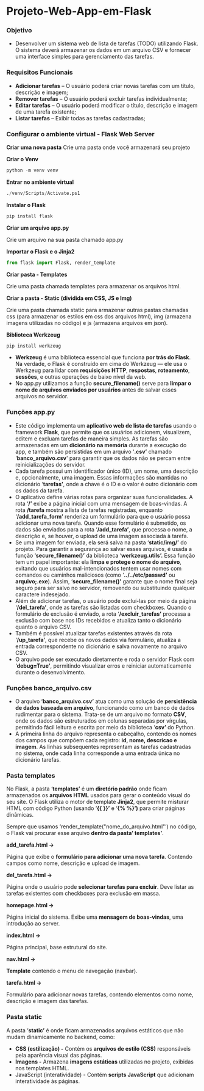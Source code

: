 # Projeto-Web-App-em-Flask

### **Objetivo**

- Desenvolver um sistema web de lista de tarefas (TODO) utilizando Flask. O sistema deverá armazenar os dados em um arquivo CSV e fornecer uma interface simples para gerenciamento das tarefas.

### **Requisitos Funcionais**

- **Adicionar tarefas** – O usuário poderá criar novas tarefas com um título, descrição e imagem;
- **Remover tarefas** – O usuário poderá excluir tarefas individualmente;
- **Editar tarefas** – O usuário poderá modificar o título, descrição e imagem de uma tarefa existente;
- **Listar tarefas** – Exibir todas as tarefas cadastradas;

### Configurar o ambiente virtual - Flask Web Server

**Criar uma nova pasta**
Crie uma pasta onde você armazenará seu projeto


**Criar o Venv**

```python
python -m venv venv
```

**Entrar no ambiente virtual**

```python
./venv/Scripts/Activate.ps1
```

**Instalar o Flask**

```python
pip install flask
```

**Criar um arquivo app.py**

Crie um arquivo na sua pasta chamado app.py 

**Importar o Flask e o Jinja2**

```python
from flask import Flask, render_template
```

**Criar pasta - Templates** 

Crie uma pasta chamada templates para armazenar os arquivos html.

**Criar a pasta - Static (dividida em CSS, JS e Img)**

Crie uma pasta chamada static para armazenar outras pastas chamadas css (para armazenar os estilos em css dos arquivos html), img (armazena imagens utilizadas no código) e js (armazena arquivos em json).


**Biblioteca Werkzeug**

```python
pip install werkzeug
```

- **Werkzeug** é uma biblioteca essencial que funciona **por trás do Flask**. Na verdade, o Flask é construído em cima do Werkzeug — ele usa o Werkzeug para lidar com **requisições HTTP**, **respostas**, **roteamento**, **sessões**, e outras operações de baixo nível da web.
- No app.py utilizamos a função **secure_filename()** serve para **limpar o nome de arquivos enviados por usuários** antes de salvar esses arquivos no servidor.

### Funções app.py

- Este código implementa um **aplicativo web de lista de tarefas** usando o framework **Flask**, que permite que os usuários adicionem, visualizem, editem e excluam tarefas de maneira simples. As tarefas são armazenadas em um **dicionário na memória** durante a execução do app, e também são persistidas em um arquivo ‘**.csv’** chamado ‘**banco_arquivo.csv**' para garantir que os dados não se percam entre reinicializações do servidor.
- Cada tarefa possui um identificador único (ID), um nome, uma descrição e, opcionalmente, uma imagem. Essas informações são mantidas no dicionário ‘**tarefas’**, onde a chave é o ID e o valor é outro dicionário com os dados da tarefa.
- O aplicativo define várias rotas para organizar suas funcionalidades. A rota ‘**/’** exibe a página inicial com uma mensagem de boas-vindas. A rota **/tarefa** mostra a lista de tarefas registradas, enquanto ‘**/add_tarefa_form’** renderiza um formulário para que o usuário possa adicionar uma nova tarefa. Quando esse formulário é submetido, os dados são enviados para a rota ‘**/add_tarefa’**, que processa o nome, a descrição e, se houver, o upload de uma imagem associada à tarefa.
- Se uma imagem for enviada, ela será salva na pasta ‘**static/img/’** do projeto. Para garantir a segurança ao salvar esses arquivos, é usada a função ‘**secure_filename()’** da biblioteca ‘**werkzeug.utils’.** Essa função tem um papel importante: ela **limpa e protege o nome do arquivo**, evitando que usuários mal-intencionados tentem usar nomes com comandos ou caminhos maliciosos (como ‘**../../etc/passwd’** ou **arquivo;.exe**). Assim, ‘**secure_filename()’** garante que o nome final seja seguro para ser salvo no servidor, removendo ou substituindo qualquer caractere indesejado.
- Além de adicionar tarefas, o usuário pode excluí-las por meio da página ‘**/del_tarefa’**, onde as tarefas são listadas com checkboxes. Quando o formulário de exclusão é enviado, a rota ‘**/excluir_tarefas’** processa a exclusão com base nos IDs recebidos e atualiza tanto o dicionário quanto o arquivo CSV.
- Também é possível atualizar tarefas existentes através da rota ‘**/up_tarefa’**, que recebe os novos dados via formulário, atualiza a entrada correspondente no dicionário e salva novamente no arquivo CSV.
- O arquivo pode ser executado diretamente e roda o servidor Flask com ‘**debug=True’**, permitindo visualizar erros e reiniciar automaticamente durante o desenvolvimento.

### Funções banco_arquivo.csv

- O arquivo ‘**banco_arquivo.csv’** atua como uma solução de **persistência de dados baseada em arquivo**, funcionando como um banco de dados rudimentar para o sistema. Trata-se de um arquivo no formato **CSV**, onde os dados são estruturados em colunas separadas por vírgulas, permitindo fácil leitura e escrita por meio da biblioteca ‘**csv’** do Python.
- A primeira linha do arquivo representa o cabeçalho, contendo os nomes dos campos que compõem cada registro: **id, nome, descricao e imagem**. As linhas subsequentes representam as tarefas cadastradas no sistema, onde cada linha corresponde a uma entrada única no dicionário tarefas.

### Pasta templates

No Flask, a pasta ‘**templates’** é um **diretório padrão** onde ficam armazenados os **arquivos HTML** usados para gerar o conteúdo visual do seu site. O Flask utiliza o motor de template **Jinja2**, que permite misturar HTML com código Python (usando ‘**{{ }}’** e ‘**{% %}’)** para criar páginas dinâmicas.

Sempre que usamos ‘render_template("nome_do_arquivo.html"’) no código, o Flask vai procurar esse arquivo **dentro da pasta’ templates’**.

**add_tarefa.html →**

Página que exibe o **formulário para adicionar uma nova tarefa**. Contendo campos como nome, descrição e upload de imagem.

**del_tarefa.html →**

Página onde o usuário pode **selecionar tarefas para excluir**. Deve listar as tarefas existentes com checkboxes para exclusão em massa.

**homepage.html →**

Página inicial do sistema. Exibe uma **mensagem de boas-vindas**, uma introdução ao server.

**index.html →**

Página principal, base estrutural do site. 

**nav.html →**

**Template** contendo o menu de navegação (navbar). 

**tarefa.html →**

Formulário para adicionar novas tarefas, contendo elementos como nome, descrição e imagem das tarefas.

### Pasta static

A pasta ‘**static’** é onde ficam armazenados arquivos estáticos que não mudam dinamicamente no backend, como:

- **CSS (estilização) -** Contém os **arquivos de estilo (CSS)** responsáveis pela aparência visual das páginas.
- **Imagens -** Armazena **imagens estáticas** utilizadas no projeto, exibidas nos templates HTML.
- JavaScript (interatividade) - Contém **scripts JavaScript** que adicionam interatividade às páginas.
